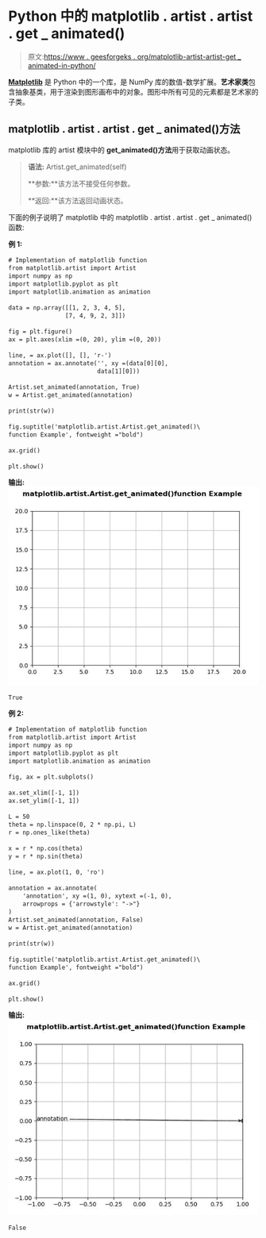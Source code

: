 # Python 中的 matplotlib . artist . artist . get _ animated()

> 原文:[https://www . geesforgeks . org/matplotlib-artist-artist-get _ animated-in-python/](https://www.geeksforgeeks.org/matplotlib-artist-artist-get_animated-in-python/)

**[Matplotlib](https://www.geeksforgeeks.org/python-introduction-matplotlib/)** 是 Python 中的一个库，是 NumPy 库的数值-数学扩展。**艺术家类**包含抽象基类，用于渲染到图形画布中的对象。图形中所有可见的元素都是艺术家的子类。

## matplotlib . artist . artist . get _ animated()方法

matplotlib 库的 artist 模块中的 **get_animated()方法**用于获取动画状态。

> **语法:** Artist.get_animated(self)
> 
> **参数:**该方法不接受任何参数。
> 
> **返回:**该方法返回动画状态。

下面的例子说明了 matplotlib 中的 matplotlib . artist . artist . get _ animated()函数:

**例 1:**

```
# Implementation of matplotlib function
from matplotlib.artist import Artist  
import numpy as np 
import matplotlib.pyplot as plt 
import matplotlib.animation as animation 

data = np.array([[1, 2, 3, 4, 5],  
                [7, 4, 9, 2, 3]]) 

fig = plt.figure() 
ax = plt.axes(xlim =(0, 20), ylim =(0, 20)) 

line, = ax.plot([], [], 'r-') 
annotation = ax.annotate('', xy =(data[0][0],  
                         data[1][0])) 

Artist.set_animated(annotation, True) 
w = Artist.get_animated(annotation) 

print(str(w)) 

fig.suptitle('matplotlib.artist.Artist.get_animated()\
function Example', fontweight ="bold") 

ax.grid()

plt.show()
```

**输出:**
![](img/e8951b6d0c17c24075f7fd48163a6c01.png)

```
True
```

**例 2:**

```
# Implementation of matplotlib function
from matplotlib.artist import Artist  
import numpy as np 
import matplotlib.pyplot as plt 
import matplotlib.animation as animation 

fig, ax = plt.subplots() 

ax.set_xlim([-1, 1]) 
ax.set_ylim([-1, 1]) 

L = 50
theta = np.linspace(0, 2 * np.pi, L) 
r = np.ones_like(theta) 

x = r * np.cos(theta) 
y = r * np.sin(theta) 

line, = ax.plot(1, 0, 'ro') 

annotation = ax.annotate( 
    'annotation', xy =(1, 0), xytext =(-1, 0), 
    arrowprops = {'arrowstyle': "->"} 
) 
Artist.set_animated(annotation, False) 
w = Artist.get_animated(annotation) 

print(str(w)) 

fig.suptitle('matplotlib.artist.Artist.get_animated()\
function Example', fontweight ="bold") 

ax.grid()

plt.show()
```

**输出:**
![](img/e562bd41c1ced497062fe8035efb3127.png)

```
False
```